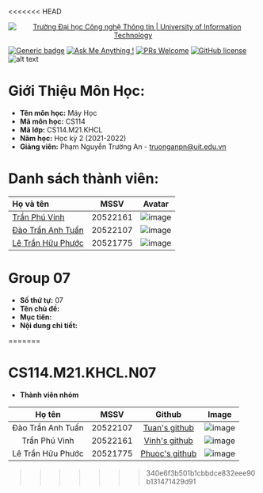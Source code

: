 <<<<<<< HEAD
<!-- Banner -->
<p align="center">
  <a href="https://www.uit.edu.vn/" title="Trường Đại học Công nghệ Thông tin" style="border: none;">
    <img src="https://i.imgur.com/WmMnSRt.png" alt="Trường Đại học Công nghệ Thông tin | University of Information Technology">
  </a>
</p>

[![Generic badge](https://img.shields.io/badge/Status-working-<COLOR>.svg)](https://shields.io/)
[![Ask Me Anything !](https://img.shields.io/badge/Ask%20me-anything-1abc9c.svg)](https://github.com/anhquan075/CS114.L22.KHCL/issues/new)
[![PRs Welcome](https://img.shields.io/badge/PRs-welcome-brightgreen.svg?style=flat-square)](http://makeapullrequest.com)
[![GitHub license](https://img.shields.io/github/license/Naereen/StrapDown.js.svg)](https://github.com/anhquan075/CS114.L22.KHCL/blob/master/LICENSE)
![alt text](https://img.shields.io/badge/Language-Python-green)

# Giới Thiệu Môn Học:
* __Tên môn học:__ Máy Học
* __Mã môn học:__ CS114
* __Mã lớp:__ CS114.M21.KHCL
* __Năm học:__ Học kỳ 2 (2021-2022)
* __Giảng viên:__ Phạm Nguyễn Trường An - <truonganpn@uit.edu.vn>

# Danh sách thành viên:
| Họ và tên      | MSSV | Avatar |
| :---        |    :----:   |          :---: |
| [Trần Phú Vinh](https://github.com/Zrmikstri "Vinh's github")      | 20522161       | ![image](https://user-images.githubusercontent.com/79463278/162102230-a2a4fdd4-a7dd-4375-af9b-5dbbde72b47e.png)  |
| [Đào Trần Anh Tuấn](https://github.com/daotrananhtuan09102002 "Tuấn's github")   | 20522107        | ![image](https://user-images.githubusercontent.com/79463278/162102058-e574d00e-133f-4775-be5f-f377ba21423b.png)      |
| [Lê Trần Hữu Phước](https://github.com/greentealatte2105 "Phước's github") | 20521775 | ![image](https://user-images.githubusercontent.com/79463278/162102133-7621dbd1-862c-4acf-ab98-4e27f4df3c6b.png)|

# Group 07
* __Số thứ tự:__ 07
* __Tên chủ đề:__ 
* __Mục tiên:__ 
* __Nội dung chi tiết:__ 


=======
# CS114.M21.KHCL.N07
- **Thành viên nhóm**


|       Họ tên      |   MSSV   |                          Github                          |Image|
|:-----------------:|:--------:|:--------------------------------------------------------:|:---:|
| Đào Trần Anh Tuấn | 20522107 | [Tuan's github](https://github.com/daotrananhtuan09102002) |![image](https://user-images.githubusercontent.com/79463278/162102058-e574d00e-133f-4775-be5f-f377ba21423b.png)|
| Trần Phú Vinh     | 20522161 | [Vinh's github](https://github.com/Zrmikstri)              |![image](https://user-images.githubusercontent.com/79463278/162102230-a2a4fdd4-a7dd-4375-af9b-5dbbde72b47e.png)|
|Lê Trần Hữu Phước| 20521775 |[Phuoc's github](https://github.com/greentealatte2105)|![image](https://user-images.githubusercontent.com/79463278/162102133-7621dbd1-862c-4acf-ab98-4e27f4df3c6b.png)|
>>>>>>> 340e6f3b501b1cbbdce832eee90b131471429d91

